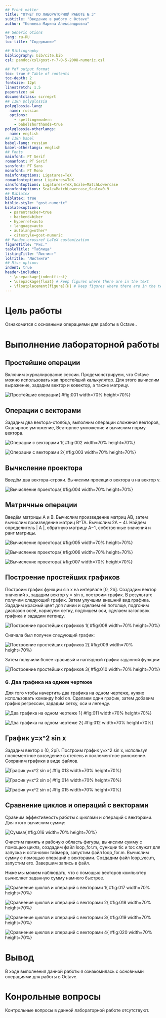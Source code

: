 ```yaml
---
## Front matter
title: "ОТЧЕТ ПО ЛАБОРАТОРНОЙ РАБОТЕ № 3"
subtitle: "Введение в работу с Octave"
author: "Коняева Марина Александровна"

## Generic otions
lang: ru-RU
toc-title: "Содержание"

## Bibliography
bibliography: bib/cite.bib
csl: pandoc/csl/gost-r-7-0-5-2008-numeric.csl

## Pdf output format
toc: true # Table of contents
toc-depth: 2
fontsize: 12pt
linestretch: 1.5
papersize: a4
documentclass: scrreprt
## I18n polyglossia
polyglossia-lang:
  name: russian
  options:
	- spelling=modern
	- babelshorthands=true
polyglossia-otherlangs:
  name: english
## I18n babel
babel-lang: russian
babel-otherlangs: english
## Fonts
mainfont: PT Serif
romanfont: PT Serif
sansfont: PT Sans
monofont: PT Mono
mainfontoptions: Ligatures=TeX
romanfontoptions: Ligatures=TeX
sansfontoptions: Ligatures=TeX,Scale=MatchLowercase
monofontoptions: Scale=MatchLowercase,Scale=0.9
## Biblatex
biblatex: true
biblio-style: "gost-numeric"
biblatexoptions:
  - parentracker=true
  - backend=biber
  - hyperref=auto
  - language=auto
  - autolang=other*
  - citestyle=gost-numeric
## Pandoc-crossref LaTeX customization
figureTitle: "Рис."
tableTitle: "Таблица"
listingTitle: "Листинг"
lolTitle: "Листинги"
## Misc options
indent: true
header-includes:
  - \usepackage{indentfirst}
  - \usepackage{float} # keep figures where there are in the text
  - \floatplacement{figure}{H} # keep figures where there are in the text
---
```


# Цель работы

Ознакомится с основными операциями для работы в Octave..


# Выполнение лабораторной работы

## Простейшие операции

Включим журналирование сессии. Продемонстрируем, что Octave можно использовать как простейший калькулятор. Для этого вычислим выражение, зададим вектор и ковектор, а также матрицу.

![Простейшие операции](image/01.PNG){ #fig:001 width=70% height=70%}

## Операции с векторами

Зададим два вектора-столбца, выполним операции сложения векторов, Скалярное умножение, Векторное умножение и вычислим норму вектора.


![Операции с векторами 1](image/02.PNG){ #fig:002 width=70% height=70%}


![Операции с векторами 2](image/03.PNG){ #fig:003 width=70% height=70%}


## Вычисление проектора


Введём два вектора-строки. Вычислим проекцию вектора u на вектор v.

![Вычисление проектора](image/04.PNG){ #fig:004 width=70% height=70%}

##	Матричные операции


Введём матрицы A и B. Вычислим произведение матриц AB, затем вычислим произведение матриц B^TA. Вычислим 2A − 4I. Найдём определитель | A |, обратную матрицу A−1, собственные значения и ранг матрицы.

![Вычисление проектора](image/05.PNG){ #fig:005 width=70% height=70%}

![Вычисление проектора](image/06.PNG){ #fig:006 width=70% height=70%}

![Вычисление проектора](image/07.PNG){ #fig:007 width=70% height=70%}

##	Построение простейших графиков


Построим график функции sin x на интервале [0, 2π]. Создадим вектор значений x, зададим вектор y = sin x, построим график. В результате получим следующий график. Затем улучшим внешний вид графика. Зададим красный цвет для линии и сделаем её потолще, подгоним диапазон осей, нарисуем сетку, подпишем оси, сделаем заголовок графика и зададим легенду.

![Построение простейших графиков 1](image/08.PNG){ #fig:008 width=70% height=70%}

Сначала был получен следующий график:

![Построение простейших графиков 2](image/09.PNG){ #fig:009 width=70% height=70%}

Затем получили более красивый и наглядный график заданной функции:

![Построение простейших графиков 3](image/10.PNG){ #fig:010 width=70% height=70%}

### 6.	Два графика на одном чертеже


Для того чтобы начертить два графика на одном чертеже, нужно использовать команду hold on. Сделаем один график, затем добавим график регрессии, зададим сетку, оси и легенду.

![Два графика на одном чертеже 1](image/11.PNG){ #fig:011 width=70% height=70%}

![Два графика на одном чертеже 2](image/12.PNG){ #fig:012 width=70% height=70%}

## График y=x^2 sin x


Зададим вектор x (0, 2pi). Построим график y=x^2 sin x, используя поэлементное возведение в степень и поэлементное умножение. Сохраним графики в виде файлов.

![График y=x^2 sin x](image/13.PNG){ #fig:013 width=70% height=70%}

![График y=x^2 sin x](image/14.PNG){ #fig:014 width=70% height=70%}

![График y=x^2 sin x](image/15.PNG){ #fig:015 width=70% height=70%}


## Сравнение циклов и операций с векторами 
Сравним эффективность работы с циклами и операций с векторами. Для этого вычислим сумму:

![Сумма](image/16.PNG){ #fig:016 width=70% height=70%}


Очистим память и рабочую область фигуры, вычислим сумму с помощью цикла, создадим файл loop_for.m, функции tic и toc служат для запуска и остановки таймера, запустим файл loop_for.m. Вычислим сумму с помощью операций с векторами. Создадим файл loop_vec.m, запустим его. Завершим запись в файл.

Ниже мы можем наблюдать, что с помощью векторов компьютер вычисляет заданную сумму намного быстрее. 

![Сравнение циклов и операций с векторами 1](image/17.PNG){ #fig:017 width=70% height=70%}

![Сравнение циклов и операций с векторами 2](image/18.PNG){ #fig:018 width=70% height=70%}

![Сравнение циклов и операций с векторами 3](image/19.PNG){ #fig:019 width=70% height=70%}

![Сравнение циклов и операций с векторами 4](image/20.PNG){ #fig:020 width=70% height=70%}

# Вывод

В ходе выполнения данной работы я ознакомилась с основными операциями для работы в Octave. 

# Конрольные вопросы 

Контрольные вопросы в данной лабораторной работе отсутствуют.